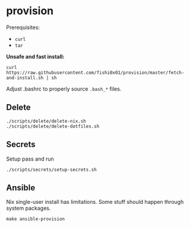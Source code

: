 # provision

Prerequisites:

* `curl`
* `tar`

**Unsafe and fast install:**

```
curl https://raw.githubusercontent.com/fishi0x01/provision/master/fetch-and-install.sh | sh
```

Adjust .bashrc to properly source `.bash_*` files.

## Delete

```
./scripts/delete/delete-nix.sh
./scripts/delete/delete-dotfiles.sh
```

## Secrets

Setup pass and run

```
./scripts/secrets/setup-secrets.sh
```

## Ansible

Nix single-user install has limitations. Some stuff should happen through system packages.

```
make ansible-provision
```

